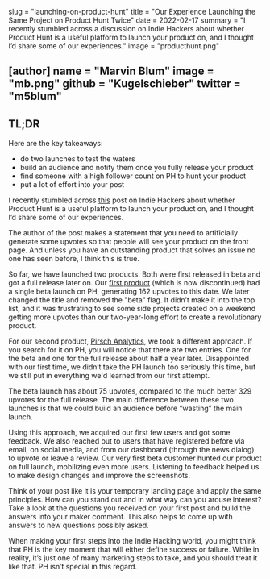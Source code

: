 slug = "launching-on-product-hunt"
title = "Our Experience Launching the Same Project on Product Hunt Twice"
date = 2022-02-17
summary = "I recently stumbled across a discussion on Indie Hackers about whether Product Hunt is a useful platform to launch your product on, and I thought I’d share some of our experiences."
image = "producthunt.png"

[author]
name = "Marvin Blum"
image = "mb.png"
github = "Kugelschieber"
twitter = "m5blum"
---

## TL;DR

Here are the key takeaways:

* do two launches to test the waters
* build an audience and notify them once you fully release your product
* find someone with a high follower count on PH to hunt your product
* put a lot of effort into your post

I recently stumbled across [this](https://www.indiehackers.com/post/product-hunt-isnt-useful-for-my-product-e12bd0c239) post on Indie Hackers about whether Product Hunt is a useful platform to launch your product on, and I thought I’d share some of our experiences.

The author of the post makes a statement that you need to artificially generate some upvotes so that people will see your product on the front page. And unless you have an outstanding product that solves an issue no one has seen before, I think this is true.

So far, we have launched two products. Both were first released in beta and got a full release later on. Our [first product](https://www.producthunt.com/posts/emvi) (which is now discontinued) had a single beta launch on PH, generating 162 upvotes to this date. We later changed the title and removed the "beta" flag. It didn’t make it into the top list, and it was frustrating to see some side projects created on a weekend getting more upvotes than our two-year-long effort to create a revolutionary product.

For our second product, [Pirsch Analytics](https://www.producthunt.com/posts/pirsch-analytics), we took a different approach. If you search for it on PH, you will notice that there are two entries. One for the beta and one for the full release about half a year later. Disappointed with our first time, we didn’t take the PH launch too seriously this time, but we still put in everything we'd learned from our first attempt.

The beta launch has about 75 upvotes, compared to the much better 329 upvotes for the full release. The main difference between these two launches is that we could build an audience before “wasting” the main launch.

Using this approach, we acquired our first few users and got some feedback. We also reached out to users that have registered before via email, on social media, and from our dashboard (through the news dialog) to upvote or leave a review. Our very first beta customer hunted our product on full launch, mobilizing even more users. Listening to feedback helped us to make design changes and improve the screenshots.

Think of your post like it is your temporary landing page and apply the same principles. How can you stand out and in what way can you arouse interest? Take a look at the questions you received on your first post and build the answers into your maker comment. This also helps to come up with answers to new questions possibly asked.

When making your first steps into the Indie Hacking world, you might think that PH is the key moment that will either define success or failure. While in reality, it’s just one of many marketing steps to take, and you should treat it like that. PH isn’t special in this regard.
